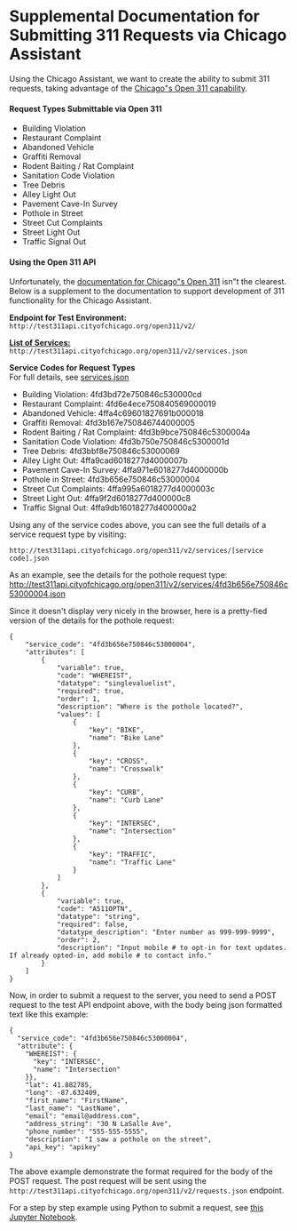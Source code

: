# Supplemental Documentation for Submitting 311 Requests via Chicago Assistant
Using the Chicago Assistant, we want to create the ability to submit 311 requests, taking advantage of the [Chicago"s Open 311 capability](http://dev.cityofchicago.org/docs/open311/).

#### Request Types Submittable via Open 311
- Building Violation
- Restaurant Complaint
- Abandoned Vehicle
- Graffiti Removal
- Rodent Baiting / Rat Complaint
- Sanitation Code Violation
- Tree Debris
- Alley Light Out
- Pavement Cave-In Survey
- Pothole in Street
- Street Cut Complaints
- Street Light Out
- Traffic Signal Out

#### Using the Open 311 API
Unfortunately, the [documentation for Chicago"s Open 311](http://dev.cityofchicago.org/docs/open311/) isn"t the clearest. Below is a supplement to the documentation to support development of 311 functionality for the Chicago Assistant.

**Endpoint for Test Environment:** `http://test311api.cityofchicago.org/open311/v2/`

[**List of Services:**](http://test311api.cityofchicago.org/open311/v2/services.json) `http://test311api.cityofchicago.org/open311/v2/services.json`

**Service Codes for Request Types**  
For full details, see [services.json]()
- Building Violation: 4fd3bd72e750846c530000cd
- Restaurant Complaint: 4fd6e4ece750840569000019
- Abandoned Vehicle: 4ffa4c69601827691b000018
- Graffiti Removal: 4fd3b167e750846744000005
- Rodent Baiting / Rat Complaint: 4fd3b9bce750846c5300004a
- Sanitation Code Violation: 4fd3b750e750846c5300001d
- Tree Debris: 4fd3bbf8e750846c53000069
- Alley Light Out: 4ffa9cad6018277d4000007b
- Pavement Cave-In Survey: 4ffa971e6018277d4000000b
- Pothole in Street: 4fd3b656e750846c53000004
- Street Cut Complaints: 4ffa995a6018277d4000003c
- Street Light Out: 4ffa9f2d6018277d400000c8
- Traffic Signal Out: 4ffa9db16018277d400000a2

Using any of the service codes above, you can see the full details of a service request type by visiting:

 `http://test311api.cityofchicago.org/open311/v2/services/[service code].json`

As an example, see the details for the pothole request type: http://test311api.cityofchicago.org/open311/v2/services/4fd3b656e750846c53000004.json

Since it doesn't display very nicely in the browser, here is a pretty-fied version of the details for the pothole request:

```
{
    "service_code": "4fd3b656e750846c53000004",
    "attributes": [
        {
            "variable": true,
            "code": "WHEREIST",
            "datatype": "singlevaluelist",
            "required": true,
            "order": 1,
            "description": "Where is the pothole located?",
            "values": [
                {
                    "key": "BIKE",
                    "name": "Bike Lane"
                },
                {
                    "key": "CROSS",
                    "name": "Crosswalk"
                },
                {
                    "key": "CURB",
                    "name": "Curb Lane"
                },
                {
                    "key": "INTERSEC",
                    "name": "Intersection"
                },
                {
                    "key": "TRAFFIC",
                    "name": "Traffic Lane"
                }
            ]
        },
        {
            "variable": true,
            "code": "A511OPTN",
            "datatype": "string",
            "required": false,
            "datatype_description": "Enter number as 999-999-9999",
            "order": 2,
            "description": "Input mobile # to opt-in for text updates. If already opted-in, add mobile # to contact info."
        }
    ]
}
```

Now, in order to submit a request to the server, you need to send a POST request to the test API endpoint above, with the body being json formatted text like this example:  

```
{
  "service_code": "4fd3b656e750846c53000004",
  "attribute": {
    "WHEREIST": {
      "key": "INTERSEC",
      "name": "Intersection"
    }},
    "lat": 41.882785,
    "long": -87.632409,
    "first_name": "FirstName",
    "last_name": "LastName",
    "email": "email@address.com",
    "address_string": "30 N LaSalle Ave",
    "phone_number": "555-555-5555",
    "description": "I saw a pothole on the street",
    "api_key": "apikey"
}
```

The above example demonstrate the format required for the body of the POST request. The post request will be sent using the `http://test311api.cityofchicago.org/open311/v2/requests.json` endpoint.

For a step by step example using Python to submit a request, see [this Jupyter Notebook](https://github.com/ChicagoAssistant/chicago-assistant/blob/dev/requests_311/docs/Example%20-%20Submitting%20a%20Request.ipynb).
